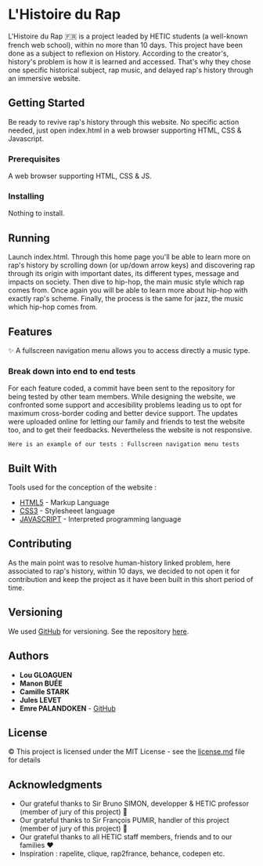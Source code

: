 # L'Histoire du Rap

L'Histoire du Rap :fr: is a project leaded by HETIC students (a well-known french web school), within no more than 10 days. This project have been done as a subject to reflexion on History. According to the creator's, history's problem is how it is learned and accessed. That's why they chose one specific historical subject, rap music, and delayed rap's history through an immersive website.

## Getting Started

Be ready to revive rap's history through this website. No specific action needed, just open index.html in a web browser supporting HTML, CSS & Javascript.

### Prerequisites

A web browser supporting HTML, CSS & JS.

### Installing

Nothing to install.

## Running

Launch index.html. Through this home page you'll be able to learn more on rap's history by scrolling down (or up/down arrow keys) and discovering rap through its origin with important dates, its different types, message and impacts on society. Then dive to hip-hop, the main music style which rap comes from. Once again you will be able to learn more about hip-hop with exactly rap's scheme. Finally, the process is the same for jazz, the music which hip-hop comes from.

## Features

:sparkles: A fullscreen navigation menu allows you to access directly a music type.


### Break down into end to end tests

For each feature coded, a commit have been sent to the repository for being tested by other team members. While designing the website, we confronted some support and accesibility problems leading us to opt for maximum cross-border coding and better device support. The updates were uploaded online for letting our family and friends to test the website too, and to get their feedbacks.
Nevertheless the website is not responsive.

```
Here is an example of our tests : Fullscreen navigation menu tests
```

## Built With

Tools used for the conception of the website :
* [HTML5](https://www.w3.org/html/) - Markup Language
* [CSS3](https://www.w3.org/Style/CSS/Overview.en.html) - Stylesheeet language
* [JAVASCRIPT](https://www.javascript.com/) - Interpreted programming language

## Contributing

As the main point was to resolve human-history linked problem, here associated to rap's history, within 10 days, we decided to not open it for contribution and keep the project as it have been built in this short period of time.

## Versioning

We used [GitHub](http://github.com/) for versioning. See the repository [here](https://github.com/palemre/rap-project-h2-t1). 

## Authors

* **Lou GLOAGUEN**
* **Manon BUÉE**
* **Camille STARK**
* **Jules LEVET**
* **Emre PALANDOKEN** - [GitHub](https://github.com/palemre/)


## License

:copyright: This project is licensed under the MIT License - see the [license.md](license.md) file for details

## Acknowledgments

* Our grateful thanks to Sir Bruno SIMON, developper & HETIC professor (member of jury of this project) :bust_in_silhouette:
* Our grateful thanks to Sir François PUMIR, handler of this project (member of jury of this project) :bust_in_silhouette:
* Our grateful thanks to all HETIC staff members, friends and to our families :heart:
* Inspiration : rapelite, clique, rap2france, behance, codepen etc.
